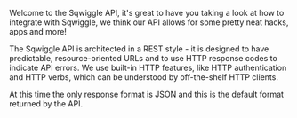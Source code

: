 Welcome to the Sqwiggle API, it's great to have you taking a look at how to integrate
with Sqwiggle, we think our API allows for some pretty neat hacks, apps and more! 

The Sqwiggle API is architected in a REST style - it is designed to have predictable, 
resource-oriented URLs and to use HTTP response codes to indicate API errors. We use 
built-in HTTP features, like HTTP authentication and HTTP verbs, which can be understood 
by off-the-shelf HTTP clients.

At this time the only response format is JSON and this is the default format returned by 
the API.
